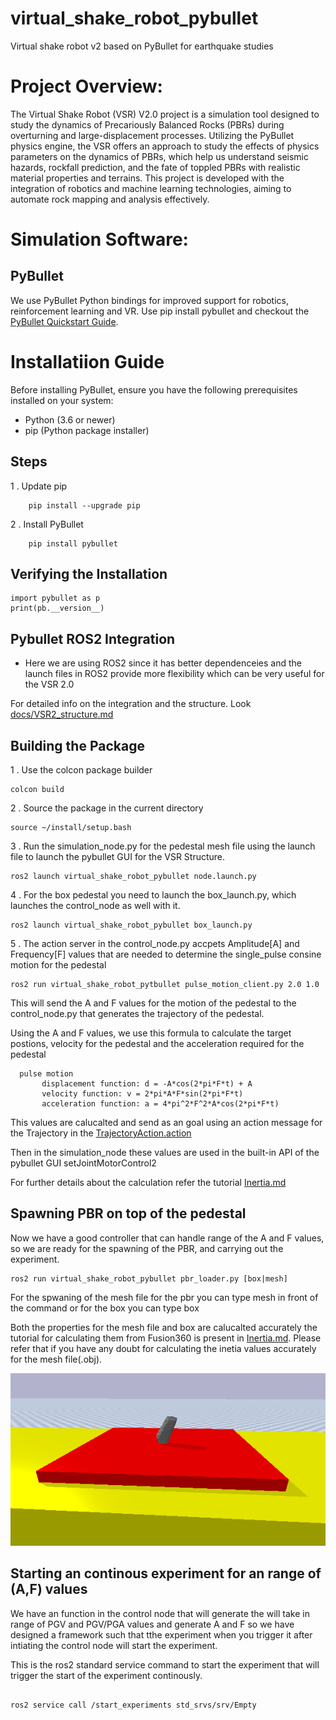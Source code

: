 # virtual_shake_robot_pybullet
Virtual shake robot v2 based on PyBullet for earthquake studies

# Project  Overview:
The Virtual Shake Robot (VSR) V2.0 project is a simulation tool designed to study the dynamics of Precariously Balanced Rocks (PBRs) during overturning and large-displacement processes. Utilizing the PyBullet physics engine, the VSR offers an approach to study the effects of physics parameters on the dynamics of PBRs, which help us understand seismic hazards, rockfall prediction, and the fate of toppled PBRs with realistic material properties and terrains. This project is developed with the integration of robotics and machine learning technologies, aiming to automate rock mapping and analysis effectively.
# Simulation Software:

## PyBullet ##
We use PyBullet Python bindings for improved support for robotics, reinforcement learning and VR. Use pip install pybullet and checkout the [PyBullet Quickstart Guide](https://docs.google.com/document/d/10sXEhzFRSnvFcl3XxNGhnD4N2SedqwdAvK3dsihxVUA/edit#heading=h.2ye70wns7io3).


# Installatiion Guide 
Before installing PyBullet, ensure you have the following prerequisites installed on your system:

- Python (3.6 or newer)
- pip (Python package installer)

## Steps ##

1 . Update pip
```
    pip install --upgrade pip
```
2 . Install PyBullet
```
    pip install pybullet
```
## Verifying the Installation ##
```
import pybullet as p
print(pb.__version__)

```
## Pybullet ROS2 Integration
 - Here we are using ROS2 since it has better dependenceies and the launch files in ROS2 provide more flexibility which can be very useful for the VSR 2.0

 For detailed info on the integration and the structure. Look [docs/VSR2_structure.md](docs/VSR2_structure.md)

 ## Building the Package 

 1 . Use the colcon package builder
 ```
 colcon build 

 ```
 2 . Source the package in the current directory

 ```
 source ~/install/setup.bash

 ```
 3 . Run the simulation_node.py for the pedestal mesh file using the launch file to launch the pybullet GUI for the VSR Structure.

 ```
 ros2 launch virtual_shake_robot_pybullet node.launch.py

 ```

 4 . For the box pedestal you need to launch the box_launch.py, which launches the control_node as well with it.

 ```
 ros2 launch virtual_shake_robot_pybullet box_launch.py

 ```
 5 . The action server in the control_node.py accpets Amplitude[A] and Frequency[F] values that are needed to determine the single_pulse consine motion for the pedestal

 ```
 ros2 run virtual_shake_robot_pytbullet pulse_motion_client.py 2.0 1.0

 ```
 This will send the A and F values for the motion of the pedestal to the control_node.py that generates the trajectory of the pedestal.

 Using the A and F values, we use this formula to calculate the target postions, velocity for the pedestal and the acceleration required for the pedestal


 ```
   pulse motion
        displacement function: d = -A*cos(2*pi*F*t) + A
        velocity function: v = 2*pi*A*F*sin(2*pi*F*t)
        acceleration function: a = 4*pi^2*F^2*A*cos(2*pi*F*t)
```
This values are calucalted and send as an goal using an action message for the Trajectory in the [TrajectoryAction.action](action/TrajectoryAction.action)


Then in the simulation_node these values are used in the built-in API of the pybullet GUI setJointMotorControl2 

For further details about the calculation refer the tutorial [Inertia.md](docs/Inertia.md)

## Spawning PBR on top of the pedestal 

Now we have a good controller that can handle range of the A and F values, so we are ready for the spawning of the PBR, and carrying out the experiment.

```
ros2 run virtual_shake_robot_pybullet pbr_loader.py [box|mesh]
```

For the spwaning of the mesh file for the pbr you can type mesh in front of the command or for the box  you can type box 

Both the properties for the mesh file and box are calucalted accurately the tutorial for calculating them from Fusion360 is present in [Inertia.md](docs/Inertia.md). Please refer that if you have any doubt for calculating the inetia values accurately for the mesh file(.obj).

![Pbr mesh file on pedestal](docs/pbr.png)


## Starting an continous experiment for an range of (A,F) values

We have an function in the control node that will generate the will take in range of PGV and PGV/PGA values and generate A and F so we have designed a framework such that tthe experiment when you trigger it after intiating the control node will start the experiment.

This is the ros2 standard service command to start  the experiment that will trigger the start  of the experiment continously.

```

ros2 service call /start_experiments std_srvs/srv/Empty
```

















 